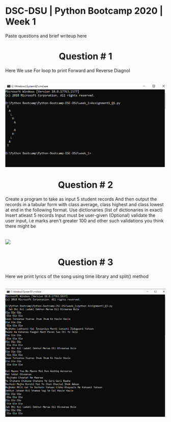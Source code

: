 # DSC-DSU | Python Bootcamp 2020 | Week 1

Paste questions and brief writeup here
<h1><center>Question # 1</center></h1>
<p>Here We use For loop to print Forward and Reverse Diagnol</p>
</br>
<img src="Q1.PNG" align="center"/>

<h1><center>Question # 2</center></h1>
<p> Create a program to take as input 5 student records And then output the records in a tabular form with class average, class highest and class lowest at end in the following format.
Use dictionaries (list of dictionaries in exact)
Insert atleast 5 records
Input must be user-given
(Optional) validate the user input, i.e marks aren't greater 100 and other such validations you think there might be</p>
</br>
<img src="Q2.PNG" align="center"/>

<h1><center>Question # 3</center></h1>
<p>Here we print lyrics of the song using time library and split() method</p>
</br>
<img src="Q3.PNG" align="center"/>
